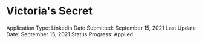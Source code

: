 # Victoria's Secret

Application Type: Linkedin
Date Submitted: September 15, 2021
Last Update Date: September 15, 2021
Status Progress: Applied